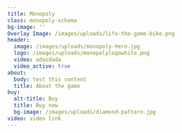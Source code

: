 ```yaml
---
title: Monopoly
class: monopoly-schema
bg-image: ''
Overlay Image: /images/uploads/life-the-game-bike.png
header:
  image: /images/uploads/monopoly-hero.jpg
  logo: /images/uploads/monopolylogowhite.png
  video: adasdada
  video_active: true
about:
  body: test this content
  title: About the game
buy:
  alt-title: Buy
  title: Buy now
  bg-image: /images/uploads/diamond-pattern.jpg
video: video link
---
```



